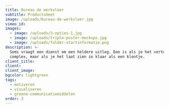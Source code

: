 ```yaml
---
title: Bureau de werkvloer
subtitle: Productsheet
image: /uploads/bureau-de-werkvloer.jpg
vimeo_id:
images:
  - image: /uploads/3-opties-1.jpg
  - image: /uploads/triple-poster-mockups.jpg
  - image: /uploads/folder-startinformatie.png
description: >-
  Soms vraagt een dienst om een heldere uitleg. Dan is als je het vertelt het
  complex, maar als je het laat zien zo klaar als een klontje.
client_title:
client:
client_image:
bgcolor: lightgreen
tags:
  - motiveren
  - visualiseren
  - groene-communicatiemiddelen
order: 3
---
```

